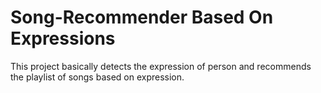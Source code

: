 # Song-Recommender Based On Expressions
This project basically detects the expression of person and recommends the playlist of songs based on expression.
